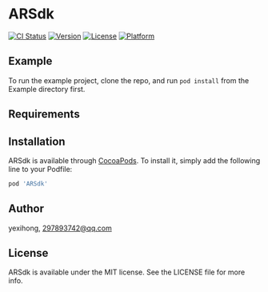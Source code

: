 # ARSdk

[![CI Status](https://img.shields.io/travis/yexihong/ARSdk.svg?style=flat)](https://travis-ci.org/yexihong/ARSdk)
[![Version](https://img.shields.io/cocoapods/v/ARSdk.svg?style=flat)](https://cocoapods.org/pods/ARSdk)
[![License](https://img.shields.io/cocoapods/l/ARSdk.svg?style=flat)](https://cocoapods.org/pods/ARSdk)
[![Platform](https://img.shields.io/cocoapods/p/ARSdk.svg?style=flat)](https://cocoapods.org/pods/ARSdk)

## Example

To run the example project, clone the repo, and run `pod install` from the Example directory first.

## Requirements

## Installation

ARSdk is available through [CocoaPods](https://cocoapods.org). To install
it, simply add the following line to your Podfile:

```ruby
pod 'ARSdk'
```

## Author

yexihong, 297893742@qq.com

## License

ARSdk is available under the MIT license. See the LICENSE file for more info.
